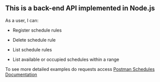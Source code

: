 
## This is a back-end API implemented in Node.js

As a user, I can:

- Register schedule rules  

- Delete schedule rule  

- List schedule rules  

- List available or occupied schedules within a range  



To see more detailed examples do requests access [Postman Schedules Documentation](https://documenter.getpostman.com/view/13107448/TVRrVQaC)
